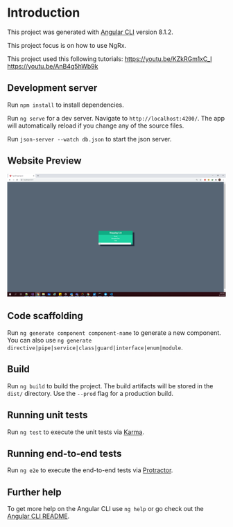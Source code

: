 # Introduction

This project was generated with [Angular CLI](https://github.com/angular/angular-cli) version 8.1.2.

This project focus is on how to use NgRx.

This project used this following tutorials:
https://youtu.be/KZkRGm1xC_I
https://youtu.be/AnB4g5hWb9k

## Development server

Run `npm install` to install dependencies.

Run `ng serve` for a dev server. Navigate to `http://localhost:4200/`. The app will automatically reload if you change any of the source files.

Run `json-server --watch db.json` to start the json server.

## Website Preview

![alt text](https://github.com/JayMarvinQuiambao/FirstNgRx/blob/master/ShoppingListPreview.png)

## Code scaffolding

Run `ng generate component component-name` to generate a new component. You can also use `ng generate directive|pipe|service|class|guard|interface|enum|module`.

## Build

Run `ng build` to build the project. The build artifacts will be stored in the `dist/` directory. Use the `--prod` flag for a production build.

## Running unit tests

Run `ng test` to execute the unit tests via [Karma](https://karma-runner.github.io).

## Running end-to-end tests

Run `ng e2e` to execute the end-to-end tests via [Protractor](http://www.protractortest.org/).

## Further help

To get more help on the Angular CLI use `ng help` or go check out the [Angular CLI README](https://github.com/angular/angular-cli/blob/master/README.md).
